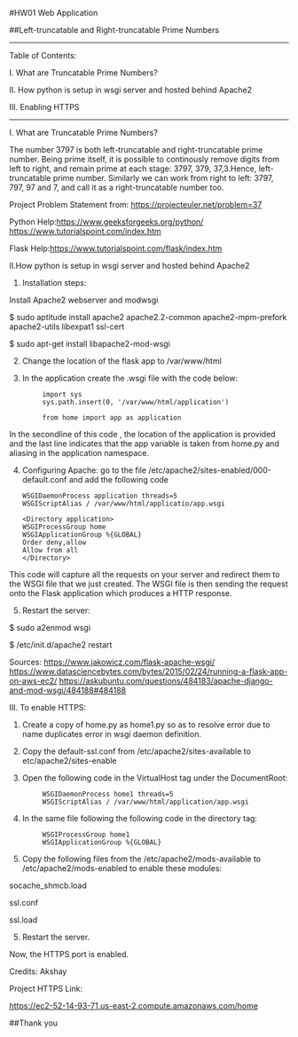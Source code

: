 #HW01 Web Application

##Left-truncatable and Right-truncatable Prime Numbers
________________________________________________________________________________________________________________________________________

Table of Contents:

I. What are Truncatable Prime Numbers?

II. How python is setup in wsgi server and hosted behind Apache2

III. Enabling HTTPS
________________________________________________________________________________________________________________________________________

I. What are Truncatable Prime Numbers?

The number 3797 is both left-truncatable and right-truncatable prime number. Being prime itself, it is possible to continously remove digits from left to right, and remain prime at each stage: 3797, 379, 37,3.Hence, left-truncatable prime number. Similarly we can work from right to left: 3797, 797, 97 and 7, and call it as a right-truncatable number too.

Project Problem Statement from: https://projecteuler.net/problem=37

Python Help:https://www.geeksforgeeks.org/python/
            https://www.tutorialspoint.com/index.htm

Flask Help:https://www.tutorialspoint.com/flask/index.htm

II.How python is setup in wsgi server and hosted behind Apache2

1. Installation steps:

Install Apache2 webserver and modwsgi

$ sudo aptitude install apache2 apache2.2-common apache2-mpm-prefork apache2-utils libexpat1 ssl-cert

$ sudo apt-get install libapache2-mod-wsgi

2. Change the location of the flask app to /var/www/html

3. In the application create the .wsgi file with the code below:

            import sys
            sys.path.insert(0, '/var/www/html/application')

            from home import app as application

In the secondline of this code , the location of the application is provided and the last line indicates that the app variable is      taken from home.py and aliasing in the application namespace.

4. Configuring Apache: go to the file /etc/apache2/sites-enabled/000-default.conf and add the following code

       WSGIDaemonProcess application threads=5
       WSGIScriptAlias / /var/www/html/applicatio/app.wsgi

       <Directory application>
       WSGIProcessGroup home
       WSGIApplicationGroup %{GLOBAL}
       Order deny,allow
       Allow from all
       </Directory>
  
This code will capture all the requests on your server and redirect them to the WSGI file that we just created. The WSGI file is then
  sending the request onto the Flask application which produces a HTTP response.

5. Restart the server:

  $ sudo a2enmod wsgi

  $ /etc/init.d/apache2 restart

Sources: https://www.jakowicz.com/flask-apache-wsgi/
          https://www.datasciencebytes.com/bytes/2015/02/24/running-a-flask-app-on-aws-ec2/
          https://askubuntu.com/questions/484183/apache-django-and-mod-wsgi/484188#484188

III. To enable HTTPS:

1. Create a copy of home.py as home1.py so as to resolve error due to name duplicates error in wsgi daemon definition.

2. Copy the default-ssl.conf from /etc/apache2/sites-available to etc/apache2/sites-enable

3. Open the following code in the VirtualHost tag under the DocumentRoot:  
 
            WSGIDaemonProcess home1 threads=5
            WSGIScriptAlias / /var/www/html/application/app.wsgi

4. In the same file following the following code in the directory tag: 

            WSGIProcessGroup home1
            WSGIApplicationGroup %{GLOBAL}
            
5. Copy the following files from the /etc/apache2/mods-available to /etc/apache2/mods-enabled to enable these modules:

socache_shmcb.load

ssl.conf

ssl.load

5. Restart the server.

Now, the HTTPS port is enabled.

Credits: Akshay

Project HTTPS Link:

https://ec2-52-14-93-71.us-east-2.compute.amazonaws.com/home

##Thank you 
